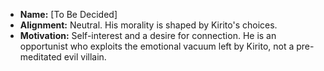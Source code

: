 *   **Name:** [To Be Decided]
*   **Alignment:** Neutral. His morality is shaped by Kirito's choices.
*   **Motivation:** Self-interest and a desire for connection. He is an opportunist who exploits the emotional vacuum left by Kirito, not a pre-meditated evil villain.